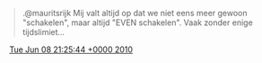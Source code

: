 > \.@mauritsrijk Mij valt altijd op dat we niet eens meer gewoon "schakelen", maar altijd "EVEN schakelen"\. Vaak zonder enige tijdslimiet\.\.\.

<img src="../../media/tweet.ico" width="12" /> [Tue Jun 08 21:25:44 +0000 2010](https://twitter.com/DromerDenker/status/15733372517)